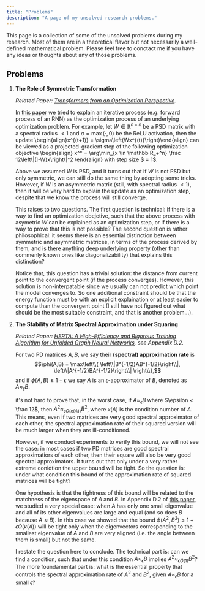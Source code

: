 ```yaml
---
title: "Problems"
description: "A page of my unsolved research problems."
---
```


<script type="text/x-mathjax-config">
MathJax.Hub.Config({
  tex2jax: {
    inlineMath: [['$','$']],
    displayMath: [['$$','$$']]
  },
    "HTML-CSS": {
    scale: 80
  }
});
</script>

<script type="text/javascript"
  src="https://cdn.mathjax.org/mathjax/latest/MathJax.js?config=TeX-AMS-MML_HTMLorMML">
</script>

<style>
    main{
        margin: 0;
        max-width: 100%;
    }

    .article-meta{
        display: none;
        border: none;
    }
</style>

This page is a collection of some of the unsolved problems during my research. Most of them are in a theoretical flavor but not necessarily a well-defined mathematical problem. Please feel free to conctact me if you have any ideas or thoughts about any of those problems.

## Problems

    
1. __The Role of Symmetric Transformation__

    _Related Paper: [Transformers from an Optimization Perspective](https://arxiv.org/abs/2205.13891)._

    In [this paper](https://arxiv.org/abs/2205.13891) we tried to explain an iterative process (e.g. forward process of an RNN) as the optimization process of an underlying optimization problem. For example, let $W \in \mathbb R^{n\times n}$ be a PSD matrix with a spectral radius $< 1$ and $\sigma = \max(\cdot, 0)$ be the ReLU activation, then the update \begin{align}x^{(t+1)} = \sigma\left(Wx^{(t)}\right)\end{align}
    can be viewed as a projected-gradient step of the following optimization objective \begin{align}
    x^* = \arg\min_{x \in \mathbb R_+^n} \frac 12\left\\|(I-W)x\right\\|^2
    \end{align} 
    with step size $ = 1$.

    Above we assumed $W$ is PSD, and it turns out that if $W$ is not PSD but only symmetric, we can still do the same thing by adopting some tricks. However, if $W$ is an asymmetric matrix (still, with spectral radius $< 1$), then it will be very hard to explain the update as an optimization step, despite that we know the process will still converge.

    This raises to two questions. The first question is technical: if there is a way to find an optimization obejctive, such that the above process with asymetric $W$ can be explained as an optimization step, or if there is a way to prove that this is not possible? The second question is rather philosophical: it seems there is an essential distinction between symmetric and asymmetric matrices, in terms of the process derived by them, and is there anything deep underlying property (other than commenly known ones like diagonalizability) that explains this distinction?  

    Notice that, this question has a trivial solution: the distance from current point to the convergent point (if the process converges). However, this solution is non-interpatable since we usually can not predict which point the model converges to. So one additional constraint should be that the energy function must be with an explicit explaination or at least easier to compute than the convergent point (I still have not figured out what should be the most suitable constraint, and that is another problem...).  

2. __The Stability of Matrix Spectral Approximation under Squaring__

    _Related Paper: [HERTA: A High-Efficiency and Rigorous Training Algorithm for Unfolded Graph Neural Networks](https://arxiv.org/abs/2403.18142), see Appendix D.2._

    For two PD matrices $A,B$, we say their **(spectral) approximation rate** is $$\phi(A,B) = \max\left\\{ \left\\|B^{-1/2}AB^{-1/2}\right\\|, \left\\|A^{-1/2}BA^{-1/2}\right\\| \right\\},$$
    and if $\phi(A,B) \leq 1+\epsilon$ we say $A$ is an $\epsilon$-approximator of $B$, denoted as $A \approx_{\epsilon} B$.

    it's not hard to prove that, in the worst case, if $A \approx_{\epsilon} B$ where $\epsilon < \frac 12$, then $A^2 \approx_{\epsilon O(\kappa(A))} B^2$, where $\kappa(A)$ is the condition number of $A$. This means, even if two matrices are very good spectral approximator of each other, the spectral approximation rate of their squared version will be much larger when they are ill-conditioned. 

    However, if we conduct experiments to verify this bound, we will not see the case: in most cases if two PD matrices are good spectral approximatiors of each other, then their square will also be very good spectral approximators. It turns out that only under a very rather extreme conidtion the upper bound will be tight. So the question is: under what condition this bound of the approximation rate of squared matrices will be tight?

    One hypothesis is that the tightness of this bound will be related to the matchness of the eigenspace of $A$ and $B$. In Appendix D.2 of [this paper](https://arxiv.org/abs/2403.18142), we studied a very special case: when $A$ has only one small eigenvalue and all of its other eigenvalues are large and equal (and so does $B$ because $A \approx B$). In this case we showed that the bound $\phi(A^2,B^2) \leq 1+\epsilon O(\kappa(A))$ will be tight only when the eigenvectors corresponding to the smallest eigenvalue of $A$ and $B$ are very aligned (i.e. the angle between them is small) but not the same.

    I restate the question here to conclude. The technical part is: can we find a condition, such that under this condition $A \approx_{\epsilon} B$ implies $A^2 \approx_{\epsilon\tilde O(1)} B^2$? The more foundamental part is: what is the essential property that controls the spectral approximation rate of $A^2$ and $B^2$, given $A \approx_{\epsilon} B$ for a small $\epsilon$?
